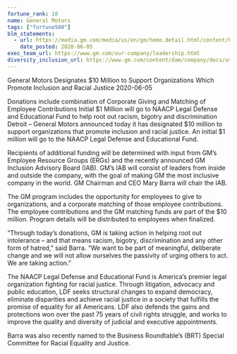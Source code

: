 ```yaml
---
fortune_rank: 18
name: General Motors
tags: ["fortune500"]
blm_statements:
  - url: https://media.gm.com/media/us/en/gm/home.detail.html/content/Pages/news/us/en/2020/jun/0605-support.html
    date_posted: 2020-06-05
exec_team_url: https://www.gm.com/our-company/leadership.html
diversity_inclusion_url: https://www.gm.com/content/dam/company/docs/us/en/gmcom/GM_Diversity_and_Inclusion.pdf
---
```


General Motors Designates \$10 Million to Support Organizations Which Promote Inclusion and Racial Justice
2020-06-05

Donations include combination of Corporate Giving and Matching of Employee Contributions
Initial $1 Million will go to NAACP Legal Defense and Educational Fund to help root out racism, bigotry and discrimination   
Detroit – General Motors announced today it has designated $10 million to support organizations that promote inclusion and racial justice. An initial \$1 million will go to the NAACP Legal Defense and Educational Fund.

Recipients of additional funding will be determined with input from GM’s Employee Resource Groups (ERGs) and the recently announced GM Inclusion Advisory Board (IAB). GM’s IAB will consist of leaders from inside and outside the company, with the goal of making GM the most inclusive company in the world. GM Chairman and CEO Mary Barra will chair the IAB.

The GM program includes the opportunity for employees to give to organizations, and a corporate matching of those employee contributions. The employee contributions and the GM matching funds are part of the \$10 million. Program details will be distributed to employees when finalized.

“Through today’s donations, GM is taking action in helping root out intolerance – and that means racism, bigotry, discrimination and any other form of hatred,” said Barra. “We want to be part of meaningful, deliberate change and we will not allow ourselves the passivity of urging others to act. We are taking action.”

The NAACP Legal Defense and Educational Fund is America’s premier legal organization fighting for racial justice. Through litigation, advocacy and public education, LDF seeks structural changes to expand democracy, eliminate disparities and achieve racial justice in a society that fulfills the promise of equality for all Americans. LDF also defends the gains and protections won over the past 75 years of civil rights struggle, and works to improve the quality and diversity of judicial and executive appointments.

Barra was also recently named to the Business Roundtable’s (BRT) Special Committee for Racial Equality and Justice.
